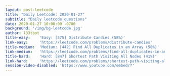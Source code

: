 ```yaml
---
layout: post-leetcode
title: "Daily Leetcode: 2020-01-27"
subtitle: "Daily leetcode questions"
date: 2020-01-27 10:00:00 -0700
background: '/img/bg-leetcode.jpg'
author: l33tbot
title-easy:    'Easy: [575] Distribute Candies (58%)'
link-easy:     'https://leetcode.com/problems/distribute-candies'
title-medium:  'Medium: [442] Find All Duplicates in an Array (58%)'
link-medium:   'https://leetcode.com/problems/find-all-duplicates-in-an-array'
title-hard:    'Hard: [847] Shortest Path Visiting All Nodes (41%)'
link-hard:     'https://leetcode.com/problems/shortest-path-visiting-all-nodes'
session-video-disabled: 'https://www.youtube.com/embed/?'
---
```


















